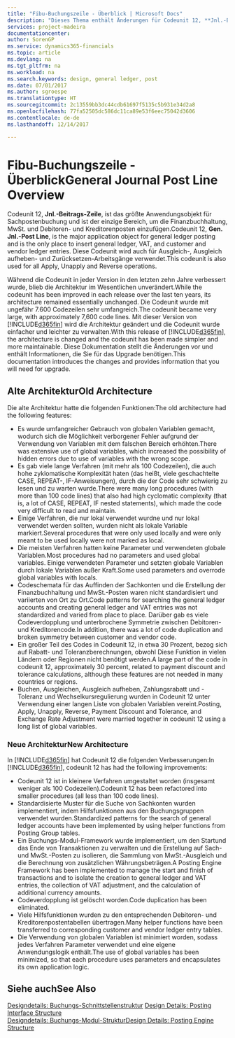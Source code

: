 ```yaml
---
title: "Fibu-Buchungszeile - Überblick | Microsoft Docs"
description: "Dieses Thema enthält Änderungen für Codeunit 12, **Jnl.-Beitrags-Zeile**, welche das größte Anwendungsobjekt für Sachpostenbuchung ist und der einzige Bereich, um in der Finanzbuchhaltung MwSt. und Debitoren- und Kreditorenposten einzufügen."
services: project-madeira
documentationcenter: 
author: SorenGP
ms.service: dynamics365-financials
ms.topic: article
ms.devlang: na
ms.tgt_pltfrm: na
ms.workload: na
ms.search.keywords: design, general ledger, post
ms.date: 07/01/2017
ms.author: sgroespe
ms.translationtype: HT
ms.sourcegitcommit: 2c13559bb3dc44cdb61697f5135c5b931e34d2a8
ms.openlocfilehash: 77fa52505dc586dc11ca89e53f6eec75042d3606
ms.contentlocale: de-de
ms.lasthandoff: 12/14/2017

---
```

# <a name="general-journal-post-line-overview"></a><span data-ttu-id="c3e9e-103">Fibu-Buchungszeile - Überblick</span><span class="sxs-lookup"><span data-stu-id="c3e9e-103">General Journal Post Line Overview</span></span>
<span data-ttu-id="c3e9e-104">Codeunit 12, **Jnl.-Beitrags-Zeile**, ist das größte Anwendungsobjekt für Sachpostenbuchung und ist der einzige Bereich, um die Finanzbuchhaltung, MwSt. und Debitoren- und Kreditorenposten einzufügen.</span><span class="sxs-lookup"><span data-stu-id="c3e9e-104">Codeunit 12, **Gen. Jnl.-Post Line**, is the major application object for general ledger posting and is the only place to insert general ledger, VAT, and customer and vendor ledger entries.</span></span> <span data-ttu-id="c3e9e-105">Diese Codeunit wird auch für Ausgleich-, Ausgleich aufheben- und Zurücksetzen-Arbeitsgänge verwendet.</span><span class="sxs-lookup"><span data-stu-id="c3e9e-105">This codeunit is also used for all Apply, Unapply and Reverse operations.</span></span>  
  
<span data-ttu-id="c3e9e-106">Während die Codeunit in jeder Version in den letzten zehn Jahre verbessert wurde, blieb die Architektur im Wesentlichen unverändert.</span><span class="sxs-lookup"><span data-stu-id="c3e9e-106">While the codeunit has been improved in each release over the last ten years, its architecture remained essentially unchanged.</span></span> <span data-ttu-id="c3e9e-107">Die Codeunit wurde mit ungefähr 7.600 Codezeilen sehr umfangreich.</span><span class="sxs-lookup"><span data-stu-id="c3e9e-107">The codeunit became very large, with approximately 7,600 code lines.</span></span> <span data-ttu-id="c3e9e-108">Mit dieser Version von [!INCLUDE[d365fin](includes/d365fin_md.md)] wird die Architektur geändert und die Codeunit wurde einfacher und leichter zu verwalten.</span><span class="sxs-lookup"><span data-stu-id="c3e9e-108">With this release of [!INCLUDE[d365fin](includes/d365fin_md.md)], the architecture is changed and the codeunit has been made simpler and more maintainable.</span></span> <span data-ttu-id="c3e9e-109">Diese Dokumentation stellt die Änderungen vor und enthält Informationen, die Sie für das Upgrade benötigen.</span><span class="sxs-lookup"><span data-stu-id="c3e9e-109">This documentation introduces the changes and provides information that you will need for upgrade.</span></span>  
  
## <a name="old-architecture"></a><span data-ttu-id="c3e9e-110">Alte Architektur</span><span class="sxs-lookup"><span data-stu-id="c3e9e-110">Old Architecture</span></span>  
<span data-ttu-id="c3e9e-111">Die alte Architektur hatte die folgenden Funktionen:</span><span class="sxs-lookup"><span data-stu-id="c3e9e-111">The old architecture had the following features:</span></span>  
  
* <span data-ttu-id="c3e9e-112">Es wurde umfangreicher Gebrauch von globalen Variablen gemacht, wodurch sich die Möglichkeit verborgener Fehler aufgrund der Verwendung von Variablen mit dem falschen Bereich erhöhten.</span><span class="sxs-lookup"><span data-stu-id="c3e9e-112">There was extensive use of global variables, which increased the possibility of hidden errors due to use of variables with the wrong scope.</span></span>  
* <span data-ttu-id="c3e9e-113">Es gab viele lange Verfahren (mit mehr als 100 Codezeilen), die auch hohe zyklomatische Komplexität haten (das heißt, viele geschachtelte CASE, REPEAT-, IF-Anweisungen), durch die der Code sehr schwierig zu lesen und zu warten wurde.</span><span class="sxs-lookup"><span data-stu-id="c3e9e-113">There were many long procedures (with more than 100 code lines) that also had high cyclomatic complexity (that is, a lot of CASE, REPEAT, IF nested statements), which made the code very difficult to read and maintain.</span></span>  
* <span data-ttu-id="c3e9e-114">Einige Verfahren, die nur lokal verwendet wurdne und nur lokal verwendet werden sollten, wurden nicht als lokale Variable markiert.</span><span class="sxs-lookup"><span data-stu-id="c3e9e-114">Several procedures that were only used locally and were only meant to be used locally were not marked as local.</span></span>  
* <span data-ttu-id="c3e9e-115">Die meisten Verfahren hatten keine Parameter und verwendeten globale Variablen.</span><span class="sxs-lookup"><span data-stu-id="c3e9e-115">Most procedures had no parameters and used global variables.</span></span> <span data-ttu-id="c3e9e-116">Einige verwendeten Parameter und setzten globale Variablen durch lokale Variablen außer Kraft.</span><span class="sxs-lookup"><span data-stu-id="c3e9e-116">Some used parameters and overrode global variables with locals.</span></span>  
* <span data-ttu-id="c3e9e-117">Codeschemata für das Auffinden der Sachkonten und die Erstellung der Finanzbuchhaltung und MwSt.-Posten waren nicht standardisiert und variierten von Ort zu Ort.</span><span class="sxs-lookup"><span data-stu-id="c3e9e-117">Code patterns for searching the general ledger accounts and creating general ledger and VAT entries was not standardized and varied from place to place.</span></span> <span data-ttu-id="c3e9e-118">Darüber gab es viele Codeverdopplung und unterbrochene Symmetrie zwischen Debitoren- und Kreditorencode.</span><span class="sxs-lookup"><span data-stu-id="c3e9e-118">In addition, there was a lot of code duplication and broken symmetry between customer and vendor code.</span></span>  
* <span data-ttu-id="c3e9e-119">Ein großer Teil des Codes in Codeunit 12, in etwa 30 Prozent, bezog sich auf Rabatt- und Toleranzberechnungen, obwohl Diese Funktion in vielen Ländern oder Regionen nicht benötigt werden.</span><span class="sxs-lookup"><span data-stu-id="c3e9e-119">A large part of the code in codeunit 12, approximately 30 percent, related to payment discount and tolerance calculations, although these features are not needed in many countries or regions.</span></span>  
* <span data-ttu-id="c3e9e-120">Buchen, Ausgleichen, Ausgleich aufheben, Zahlungsrabatt und -Toleranz und Wechselkursregulierung wurden in Codeunit 12 unter Verwendung einer langen Liste von globalen Variablen vereint.</span><span class="sxs-lookup"><span data-stu-id="c3e9e-120">Posting, Apply, Unapply, Reverse, Payment Discount and Tolerance, and Exchange Rate Adjustment were married together in codeunit 12 using a long list of global variables.</span></span>  
  
### <a name="new-architecture"></a><span data-ttu-id="c3e9e-121">Neue Architektur</span><span class="sxs-lookup"><span data-stu-id="c3e9e-121">New Architecture</span></span>  
<span data-ttu-id="c3e9e-122">In [!INCLUDE[d365fin](includes/d365fin_md.md)] hat Codeunit 12 die folgenden Verbesserungen:</span><span class="sxs-lookup"><span data-stu-id="c3e9e-122">In [!INCLUDE[d365fin](includes/d365fin_md.md)], codeunit 12 has had the following improvements:</span></span>  
  
* <span data-ttu-id="c3e9e-123">Codeunit 12 ist in kleinere Verfahren umgestaltet worden (insgesamt weniger als 100 Codezeilen).</span><span class="sxs-lookup"><span data-stu-id="c3e9e-123">Codeunit 12 has been refactored into smaller procedures (all less than 100 code lines).</span></span>  
* <span data-ttu-id="c3e9e-124">Standardisierte Muster für die Suche von Sachkonten wurden implementiert, indem Hilfsfunktionen aus den Buchungsgruppen verwendet wurden.</span><span class="sxs-lookup"><span data-stu-id="c3e9e-124">Standardized patterns for the search of general ledger accounts have been implemented by using helper functions from Posting Group tables.</span></span>  
* <span data-ttu-id="c3e9e-125">Ein Buchungs-Modul-Framework wurde implementiert, um den Startund das Ende von Transaktionen zu verwalten und die Erstellung auf Sach- und MwSt.-Posten zu isolieren, die Sammlung von MwSt.-Ausgleich und die Berechnung von zusätzlichen Währungsbeträgen.</span><span class="sxs-lookup"><span data-stu-id="c3e9e-125">A Posting Engine Framework has been implemented to manage the start and finish of transactions and to isolate the creation to general ledger and VAT entries, the collection of VAT adjustment, and the calculation of additional currency amounts.</span></span>  
* <span data-ttu-id="c3e9e-126">Codeverdopplung ist gelöscht worden.</span><span class="sxs-lookup"><span data-stu-id="c3e9e-126">Code duplication has been eliminated.</span></span>  
* <span data-ttu-id="c3e9e-127">Viele Hilfsfunktionen wurden zu den entsprechenden Debitoren- und Kreditorenpostentabellen übertragen.</span><span class="sxs-lookup"><span data-stu-id="c3e9e-127">Many helper functions have been transferred to corresponding customer and vendor ledger entry tables.</span></span>  
* <span data-ttu-id="c3e9e-128">Die Verwendung von globalen Variablen ist minimiert worden, sodass jedes Verfahren Parameter verwendet und eine eigene Anwendungslogik enthält.</span><span class="sxs-lookup"><span data-stu-id="c3e9e-128">The use of global variables has been minimized, so that each procedure uses parameters and encapsulates its own application logic.</span></span>  
  
## <a name="see-also"></a><span data-ttu-id="c3e9e-129">Siehe auch</span><span class="sxs-lookup"><span data-stu-id="c3e9e-129">See Also</span></span>  
<span data-ttu-id="c3e9e-130">[Designdetails: Buchungs-Schnittstellenstruktur](design-details-posting-interface-structure.md) </span><span class="sxs-lookup"><span data-stu-id="c3e9e-130">[Design Details: Posting Interface Structure](design-details-posting-interface-structure.md) </span></span>  
[<span data-ttu-id="c3e9e-131">Designdetails: Buchungs-Modul-Struktur</span><span class="sxs-lookup"><span data-stu-id="c3e9e-131">Design Details: Posting Engine Structure</span></span>](design-details-posting-engine-structure.md)

